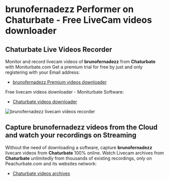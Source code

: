 # brunofernadezz Performer on Chaturbate - Free LiveCam videos downloader

## Chaturbate Live Videos Recorder

Monitor and record livecam videos of **brunofernadezz** from **Chaturbate** with Moniturbate.com
Get a premium trial for free by just and only registering with your Email address:
* [brunofernadezz Premium videos downloader](https://moniturbate.com/request-demo-licence-key.html)

Free livecam videos downloader - Moniturbate Software:
* [Chaturbate videos downloader](https://moniturbate.com/moniturbate-download-software.html)

![brunofernadezz livecam videos recorder](https://peachurnet.com/templates/moniturbate-software.png)


## Capture brunofernadezz videos from the Cloud and watch your recordings on Streaming

Without the need of downloading a software, capture **brunofernadezz** livecam videos from **Chaturbate** 100% online.
Watch Livecam archives from **Chaturbate** unlimitedly from thousands of existing recordings, only on Peachurbate.com and its websites network:
* [Chaturbate videos archives](https://peachurnet.com/)